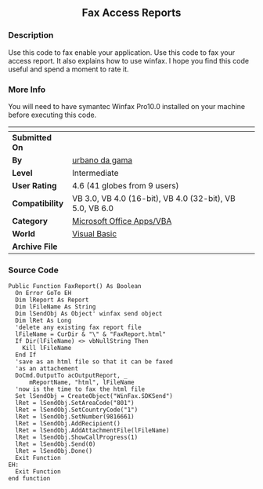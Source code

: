 ﻿<div align="center">

## Fax Access Reports


</div>

### Description

Use this code to fax enable your application. Use this code to fax your access report. It also explains how to use winfax. I hope you find this code useful and spend a moment to rate it.
 
### More Info
 
You will need to have symantec Winfax Pro10.0 installed on your machine before executing this code.


<span>             |<span>
---                |---
**Submitted On**   |
**By**             |[urbano da gama](https://github.com/Planet-Source-Code/PSCIndex/blob/master/ByAuthor/urbano-da-gama.md)
**Level**          |Intermediate
**User Rating**    |4.6 (41 globes from 9 users)
**Compatibility**  |VB 3\.0, VB 4\.0 \(16\-bit\), VB 4\.0 \(32\-bit\), VB 5\.0, VB 6\.0
**Category**       |[Microsoft Office Apps/VBA](https://github.com/Planet-Source-Code/PSCIndex/blob/master/ByCategory/microsoft-office-apps-vba__1-42.md)
**World**          |[Visual Basic](https://github.com/Planet-Source-Code/PSCIndex/blob/master/ByWorld/visual-basic.md)
**Archive File**   |[](https://github.com/Planet-Source-Code/urbano-da-gama-fax-access-reports__1-11020/archive/master.zip)





### Source Code

```
Public Function FaxReport() As Boolean
  On Error GoTo EH
  Dim lReport As Report
  Dim lFileName As String
  Dim lSendObj As Object' winfax send object
  Dim lRet As Long
  'delete any existing fax report file
  lFileName = CurDir & "\" & "FaxReport.html"
  If Dir(lFileName) <> vbNullString Then
    Kill lFileName
  End If
  'save as an html file so that it can be faxed
  'as an attachement
  DoCmd.OutputTo acOutputReport, _
      mReportName, "html", lFileName
  'now is the time to fax the html file
  Set lSendObj = CreateObject("WinFax.SDKSend")
  lRet = lSendObj.SetAreaCode("801")
  lRet = lSendObj.SetCountryCode("1")
  lRet = lSendObj.SetNumber(9816661)
  lRet = lSendObj.AddRecipient()
  lRet = lSendObj.AddAttachmentFile(lFileName)
  lRet = lSendObj.ShowCallProgress(1)
  lRet = lSendObj.Send(0)
  lRet = lSendObj.Done()
  Exit Function
EH:
  Exit Function
end function
```

